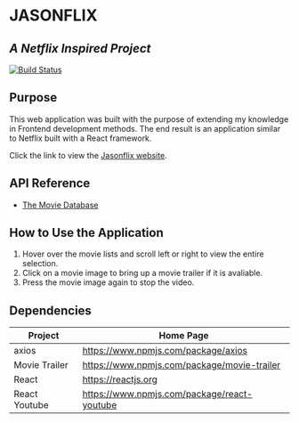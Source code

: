# JASONFLIX

## _A Netflix Inspired Project_

[![Build Status](https://travis-ci.org/joemccann/dillinger.svg?branch=master)](https://travis-ci.org/joemccann/dillinger)

## Purpose

This web application was built with the purpose of extending my knowledge in Frontend development methods. The end result is an application similar to Netflix built with a React framework.

Click the link to view the [Jasonflix website](https://j-flix-62217.web.app).

## API Reference

- [The Movie Database](https://developers.themoviedb.org/3/getting-started/introduction)

## How to Use the Application

1. Hover over the movie lists and scroll left or right to view the entire selection.
2. Click on a movie image to bring up a movie trailer if it is avaliable.
3. Press the movie image again to stop the video.

## Dependencies

| Project       | Home Page                                     |
| ------------- | --------------------------------------------- |
| axios         | <https://www.npmjs.com/package/axios>         |
| Movie Trailer | <https://www.npmjs.com/package/movie-trailer> |
| React         | <https://reactjs.org>                         |
| React Youtube | <https://www.npmjs.com/package/react-youtube> |
